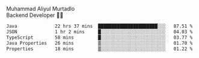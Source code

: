 Muhammad Aliyul Murtadlo
<br>
Backend Developer 👨‍💻
<br>
<!--START_SECTION:waka-->

```txt
Java              22 hrs 37 mins  ██████████████████████░░░   87.51 %
JSON              1 hr 2 mins     █░░░░░░░░░░░░░░░░░░░░░░░░   04.03 %
TypeScript        58 mins         █░░░░░░░░░░░░░░░░░░░░░░░░   03.77 %
Java Properties   26 mins         ▒░░░░░░░░░░░░░░░░░░░░░░░░   01.70 %
Properties        18 mins         ▒░░░░░░░░░░░░░░░░░░░░░░░░   01.22 %
```

<!--END_SECTION:waka-->
